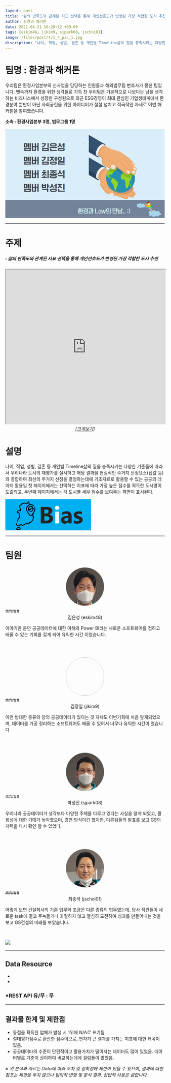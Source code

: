 ```yaml
---
layout: post
title: "삶의 만족도와 관계된 지표 선택을 통해 개인선호도가 반영된 가장 적합한 도시 추천"
author: 환경과 해커톤
date: 2021-04-21 16:28:12 +09:00
tags: [eskim48, jikim9, sjpark08, jschoi01]
image: /files/post/4/1_4_pic_1.jpg
discription: "나이, 직업, 성별, 결혼 등 개인별 Timeline삶의 질을 충족시키는 다양한 기준들에 따라서 우리나라 도시의 재평가를 실시하고 해당 결과을 현실적인 주거지 선정요소(집값 등)와 결합하여 최선의 주거지 선정을 결정하는데에 기초자료로 활용할 수 있는 공공의 데이터 활용임. 첫 페이지에서는 선택하는 지표에 따라 가장 높은 점수를 획득한 도시명이 도출되고, 두번째 페이지에서는 각 도시별 세부 점수를 보여주는 화면이 표시된다."
---
```



# 팀명 : 환경과 해커톤

우리팀은 환경사업본부의 신사업을 담당하는 인원들과 해외법무팀 변호사가 뭉친 팀입니다. 뼛속까지 환경을 위한 생각들로 가득 찬 우리팀은 기본적으로 나보다는 남을 생각하는 비즈니스에서 성장한 구성원으로 최근 ESG경영이 최대 관심인 기업생태계에서 환경분야 뿐만이 아닌 사회공헌을 위한 아이디어가 철철 넘치고 적극적인 자세로 이번 해커톤을 참여했습니다.

**소속 : 환경사업본부 3명, 법무그룹 1명**

![](/files/post/4/1_4_2.png)

----------------------------------------------------------------------------------------

# 주제 
##### : 삶의 만족도와 관계된 지표 선택을 통해 개인선호도가 반영된 가장 적합한 도시 추천
<div class="post-powerbi">
	<iframe class="post-powerbi-iframe" width="100%" height="486" src="https://app.powerbi.com/view?r=eyJrIjoiYmNhMDE0ODAtOWU0ZC00MzNjLWIxNTQtMGRjY2ZiZDI5YTUwIiwidCI6IjJiNmNjMDkxLTQzNTgtNDBiNS04MmJmLTdlZGIyMjU0OGU2ZCJ9" frameborder="2" allowFullScreen="true"></iframe>
</div>
<span style="color:blue; font-style:italic;"><a href="https://app.powerbi.com/view?r=eyJrIjoiYmNhMDE0ODAtOWU0ZC00MzNjLWIxNTQtMGRjY2ZiZDI5YTUwIiwidCI6IjJiNmNjMDkxLTQzNTgtNDBiNS04MmJmLTdlZGIyMjU0OGU2ZCJ9" target="_blank"><center>[크게보기]</center></a></span>

# 설명
나이, 직업, 성별, 결혼 등 개인별 Timeline삶의 질을 충족시키는 다양한 기준들에 따라서 우리나라 도시의 재평가를 실시하고 해당 결과을 현실적인 주거지 선정요소(집값 등)와
결합하여 최선의 주거지 선정을 결정하는데에 기초자료로 활용할 수 있는 공공의 데이터 활용임
첫 페이지에서는 선택하는 지표에 따라 가장 높은 점수를 획득한 도시명이 도출되고, 두번째 페이지에서는 각 도시별 세부 점수를 보여주는 화면이 표시된다.

![](/files/post/4/1_image_1.png)

----------------------------------------------------------------------------------------

# 팀원

<center><img src="/files/post/4/1_4_eskim48_f.jpg" style="width:120px; height:120px; border-radius:50%; border: 1px solid #ccc; margin-bottom: 5px;"></center>
##### <center>김은성 (eskim48)</center>

이야기만 듣던 공공데이터에 대한 이해와 Power BI라는 새로운 소프트웨어를 접하고 배울 수 있는 기회를 갖게 되어 유익한 시간 이었습니다.

<br><br>

<center><img src="/files/post/4/1_4_jikim9.jpg" style="width:120px; height:120px; border-radius:50%; border: 1px solid #ccc; margin-bottom: 5px;"></center>
##### <center>김정일 (jikim9)</center>

이런 방대한 종류와 양의 공공데이타가 있다는 것 자체도 이번기회에 처음 알게되었으며, 데이터를 가공 정리하는 소프트웨어도 배울 수 있어서 너무나 유익한 시간이 였습니다

<br><br>

<center><img src="/files/post/4/1_4_sjpark08_f.jpg" style="width:120px; height:120px; border-radius:50%; border: 1px solid #ccc; margin-bottom: 5px;"></center>
##### <center>박성진 (sjpark08)</center>

 우리나라 공공데이터가 생각보다 다양한 주제를 다루고 있다는 사실을 알게 되었고, 활용성에 대한 기대가 높아졌으며, 경연 방식이긴 했지만, 다른팀들의 발표를 보고 GS의 저력을 다시 확인 할 수 있었다.

<br><br>

<center><img src="/files/post/4/1_4_jschoi01_f.jpg" style="width:120px; height:120px; border-radius:50%; border: 1px solid #ccc; margin-bottom: 5px;"></center>
##### <center>최종석 (jschoi01)</center>

어떻게 보면 건설회사의 기존 업무와 조금은 다른 종류의 업무였는데, 당사 직원들이 새로운 task에 결코 주눅들거나 좌절하지 않고 열심히 도전하여 성과를 만들어내는 것을 보고 GS건설의 미래를 보았습니다.

<br>

![](/files/post/4/1_4_pic_2.jpg)

----------------------------------------------------------------------------------------

## Data Resource

- [e-지방지표]: https://kosis.kr/statisticsList/statisticsListIndex.do?vwcd=MT_GTITLE01&menuId=M_01_03_01
- [지역별인구밀도]: http://index.go.kr/potal/main/EachDtlPageDetail.do?idx_cd=1007

### *REST API 유/무 : 무

----------------------------------------------------------------------------------------


## 결과물 한계 및 제한점

- 동점을 획득한 업체가 발생 시 1위에 N/A로 표기됨
- 절대평가점수로 환산한 점수이므로, 편차가 큰 결과를 가지는 지표에 대한 왜곡이 있음.
- 공공데이타의 수준이 단편적이고 활용가치가 떨어지는 데이터도 많이 있었음. 데이터별로  기준이 상이하여 비교하는데에 걸림돌이 많았음.


*※ 위 분석과 자료는 Data에 따라 오차 및 정확성에 제한이 있을 수 있으며, 결과에 대한 참조는 제한을 두지 않으나 임의적 변형 및 분석 결과, 상업적 사용은 금합니다.*


[e-지방지표]: https://kosis.kr/statisticsList/statisticsListIndex.do?vwcd=MT_GTITLE01&menuId=M_01_03_01
[지역별인구밀도]: http://index.go.kr/potal/main/EachDtlPageDetail.do?idx_cd=1007